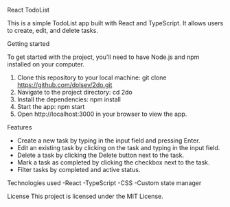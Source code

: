 React TodoList

This is a simple TodoList app built with React and TypeScript. It allows users to create, edit, and delete tasks.

Getting started

To get started with the project, you'll need to have Node.js and npm installed on your computer.

1. Clone this repository to your local machine: git clone https://github.com/dolsev/2do.git
2. Navigate to the project directory: cd 2do
3. Install the dependencies: npm install
4. Start the app: npm start
5. Open http://localhost:3000 in your browser to view the app.

Features
- Create a new task by typing in the input field and pressing Enter.
- Edit an existing task by clicking on the task and typing in the input field.
- Delete a task by clicking the Delete button next to the task.
- Mark a task as completed by clicking the checkbox next to the task.
- Filter tasks by completed and active status.

Technologies used
-React
-TypeScript
-CSS
-Custom state manager

License
This project is licensed under the MIT License.
